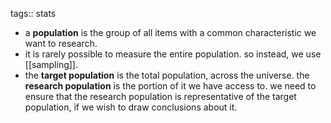 tags:: stats

- a **population** is the group of all items with a common characteristic we want to research.
- it is rarely possible to measure the entire population. so instead, we use [[sampling]].
- the **target population** is the total population, across the universe. the **research population** is the portion of it we have access to. we need to ensure that the research population is representative of the target population, if we wish to draw conclusions about it.